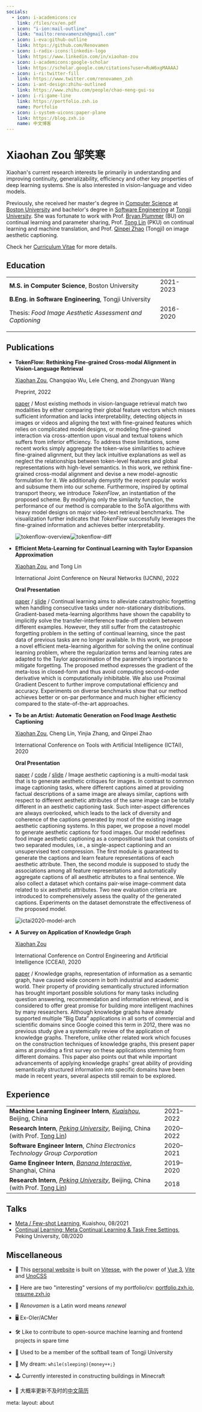 ```yaml
---
socials:
  - icon: i-academicons:cv
    link: /files/cv/en.pdf
  - icon: "i-ion:mail-outline"
    link: "mailto:renovamenzxh@gmail.com"
  - icon: i-eva:github-outline
    link: https://github.com/Renovamen
  - icon: i-radix-icons:linkedin-logo
    link: https://www.linkedin.com/in/xiaohan-zou
  - icon: i-academicons:google-scholar
    link: https://scholar.google.com/citations?user=RuW6xgMAAAAJ
  - icon: i-ri:twitter-fill
    link: https://www.twitter.com/renovamen_zxh
  - icon: i-ant-design:zhihu-outlined
    link: https://www.zhihu.com/people/chao-neng-gui-su
  - icon: i-ri:game-line
    link: https://portfolio.zxh.io
    name: Portfolio
  - icon: i-system-uicons:paper-plane
    link: https://blog.zxh.io
    name: 中文博客
---
```


<div flex items-end justify-between>
  <div>
    <h1>Xiaohan Zou <span text="base c-light">邹笑寒</span></h1>
    <Links :links="frontmatter.socials" />
  </div>
  <div 
    class="p-1 mb-1 border border-c rounded-md hidden md:block"
    shadow="[inset_0_0_10px_#000000] slate-200 dark:slate-800"
  >
    <flip-image class="!w-24" src="img/avatar.jpg" alt="avatar" />
  </div>
</div>


Xiaohan's current research interests lie primarily in understanding and improving continuity, generalizability, efficiency and other key properties of deep learning systems. She is also interested in vision-language and video models.

Previously, she received her master's degree in [Computer Science](https://www.bu.edu/cs/) at [Boston University](https://www.bu.edu/) and bachelor's degree in [Software Engineering](http://sse.tongji.edu.cn/) at [Tongji University](https://www.tongji.edu.cn/). She was fortunate to work with Prof. [Bryan Plummer](https://bryanplummer.com/) (BU) on continual learning and parameter sharing, Prof. [Tong Lin](http://www.cis.pku.edu.cn/jzyg/szdw/lt.htm) (PKU) on continual learning and machine translation, and Prof. [Qinpei Zhao](https://dblp.org/pid/22/6705.html) (Tongji) on image aesthetic captioning.

Check her [Curriculum Vitae](/files/cv/en.pdf) for more details.


## Education

|   |   |
|---|---|
| **M.S. in Computer Science**, Boston University | 2021-2023 |
| **B.Eng. in Software Engineering**, Tongji University <p>Thesis: *Food Image Aesthetic Assessment and Captioning*</p> | 2016-2020 |


## Publications

- **TokenFlow: Rethinking Fine-grained Cross-modal Alignment in Vision-Language Retrieval**

  <u>Xiaohan Zou</u>, Changqiao Wu, Lele Cheng, and Zhongyuan Wang

  Preprint, 2022

  [paper](http://arxiv.org/abs/2209.13822) / <nutshell text="abstract">Most existing methods in vision-language retrieval match two modalities by either comparing their global feature vectors which misses sufficient information and lacks interpretability, detecting objects in images or videos and aligning the text with fine-grained features which relies on complicated model designs, or modeling fine-grained interaction via cross-attention upon visual and textual tokens which suffers from inferior efficiency. To address these limitations, some recent works simply aggregate the token-wise similarities to achieve fine-grained alignment, but they lack intuitive explanations as well as neglect the relationships between token-level features and global representations with high-level semantics. In this work, we rethink fine-grained cross-modal alignment and devise a new model-agnostic formulation for it. We additionally demystify the recent popular works and subsume them into our scheme. Furthermore, inspired by optimal transport theory, we introduce <i>TokenFlow</i>, an instantiation of the proposed scheme. By modifying only the similarity function, the performance of our method is comparable to the SoTA algorithms with heavy model designs on major video-text retrieval benchmarks. The visualization further indicates that <i>TokenFlow</i> successfully leverages the fine-grained information and achieves better interpretability. <div h-0 my-3 border="t c-dark dashed" /><img src="/img/about/tokenflow-1.png" alt="tokenflow-overview" class="p-2 bg-white rounded-t" /><img src="/img/about/tokenflow-2.png" alt="tokenflow-diff" class="py-2 px-3 bg-white rounded-b" /></nutshell>

- **Efficient Meta-Learning for Continual Learning with Taylor Expansion Approximation**

  <u>Xiaohan Zou</u>, and Tong Lin

  International Joint Conference on Neural Networks (IJCNN), 2022

  **Oral Presentation**

  [paper](https://arxiv.org/abs/2210.00713) / [slide](/files/papers/ijcnn2022/slide.pdf) / <nutshell text="abstract">Continual learning aims to alleviate catastrophic forgetting when handling consecutive tasks under non-stationary distributions. Gradient-based meta-learning algorithms have shown the capability to implicitly solve the transfer-interference trade-off problem between different examples. However, they still suffer from the catastrophic forgetting problem in the setting of continual learning, since the past data of previous tasks are no longer available. In this work, we propose a novel efficient meta-learning algorithm for solving the online continual learning problem, where the regularization terms and learning rates are adapted to the Taylor approximation of the parameter’s importance to mitigate forgetting. The proposed method expresses the gradient of the meta-loss in closed-form and thus avoid computing second-order derivative which is computationally inhibitable. We also use Proximal Gradient Descent to further improve computational efficiency and accuracy. Experiments on diverse benchmarks show that our method achieves better or on-par performance and much higher efficiency compared to the state-of-the-art approaches.</nutshell>

- **To be an Artist: Automatic Generation on Food Image Aesthetic Captioning**

  <u>Xiaohan Zou</u>, Cheng Lin, Yinjia Zhang, and Qinpei Zhao

  International Conference on Tools with Artificial Intelligence (ICTAI), 2020 
  
  **Oral Presentation**

  [paper](https://ieeexplore.ieee.org/document/9288208) / [code](https://github.com/Renovamen/Food-IAC) / [slide](/files/papers/ictai2020/slide.pdf) / <nutshell text="abstract">Image aesthetic captioning is a multi-modal task that is to generate aesthetic critiques for images. In contrast to common image captioning tasks, where different captions aimed at providing factual descriptions of a same image are always similar, captions with respect to different aesthetic attributes of the same image can be totally different in an aesthetic captioning task. Such inter-aspect differences are always overlooked, which leads to the lack of diversity and coherence of the captions generated by most of the existing image aesthetic captioning systems. In this paper, we propose a novel model to generate aesthetic captions for food images. Our model redefines food image aesthetic captioning as a compositional task that consists of two separated modules, i.e., a single-aspect captioning and an unsupervised text compression. The first module is guaranteed to generate the captions and learn feature representations of each aesthetic attribute. Then, the second module is supposed to study the associations among all feature representations and automatically aggregate captions of all aesthetic attributes to a final sentence. We also collect a dataset which contains pair-wise image-comment data related to six aesthetic attributes. Two new evaluation criteria are introduced to comprehensively assess the quality of the generated captions. Experiments on the dataset demonstrate the effectiveness of the proposed model. <div h-0 my-3 border="t c-dark dashed" /><img src="/img/about/ictai2020.png" alt="ictai2020-model-arch" class="p-2 bg-white rounded" /></nutshell>

- **A Survey on Application of Knowledge Graph**

  <u>Xiaohan Zou</u>

  International Conference on Control Engineering and Artificial Intelligence (CCEAI), 2020

  [paper](https://iopscience.iop.org/article/10.1088/1742-6596/1487/1/012016/pdf) /  <nutshell text="abstract">Knowledge graphs, representation of information as a semantic graph, have caused
wide concern in both industrial and academic world. Their property of providing semantically
structured information has brought important possible solutions for many tasks including
question answering, recommendation and information retrieval, and is considered to offer great
promise for building more intelligent machines by many researchers. Although knowledge
graphs have already supported multiple “Big Data” applications in all sorts of commercial and
scientific domains since Google coined this term in 2012, there was no previous study give a
systemically review of the application of knowledge graphs. Therefore, unlike other related
work which focuses on the construction techniques of knowledge graphs, this present paper
aims at providing a first survey on these applications stemming from different domains. This
paper also points out that while important advancements of applying knowledge graphs' great
ability of providing semantically structured information into specific domains have been made
in recent years, several aspects still remain to be explored.</nutshell>


## Experience

|   |   |
|---|---|
| **Machine Learning Engineer Intern**, *[Kuaishou](https://www.kuaishou.com/en)*, Beijing, China | 2021–2022 |
| **Research Intern**, *[Peking University](https://english.pku.edu.cn/)*, Beijing, China (with Prof. [Tong Lin](http://www.cis.pku.edu.cn/jzyg/szdw/lt.htm)) | 2020–2022 |
| **Software Engineer Intern**, *China Electronics Technology Group Corporation* | 2020–2021 |
| **Game Engineer Intern**, *[Banana Interactive](https://banana.games/)*, Shanghai, China | 2019–2020 |
| **Research Intern**, *[Peking University](https://english.pku.edu.cn/)*, Beijing, China (with Prof. [Tong Lin](http://www.cis.pku.edu.cn/jzyg/szdw/lt.htm)) | 2018 |


## Talks

- [Meta / Few-shot Learning](/files/talks/2021-08-meta-learning.pdf), Kuaishou, 08/2021
- [Continual Learning: Meta Continual Learning & Task Free Settings](/files/talks/2020-08-continual-learning.pdf), Peking University, 08/2020


## Miscellaneous

- 🚀 This [personal website](https://github.com/Renovamen/renovamen.github.io) is built on [Vitesse](https://github.com/antfu/vitesse), with the power of [Vue 3](https://github.com/vuejs/vue-next), [Vite](https://github.com/vitejs/vite) and [UnoCSS](https://github.com/antfu/unocss)

- 🧐 Here are two "interesting" versions of my portfolio/cv: [portfolio.zxh.io](https://portfolio.zxh.io/), [resume.zxh.io](https://resume.zxh.io/)

- 🎃 *Renovamen* is a Latin word means *renewal*

- 🖥 Ex-OIer/ACMer

- 🛠 Like to contribute to open-source machine learning and frontend projects in spare time

- 🥎 Used to be a member of the softball team of Tongji University

- 🌭 My dream: `while(sleeping){money++;}`

- 🕹️ Currently interested in constructing buildings in Minecraft

- 📜 大概率更新不及时的[中文简历](/files/cv/cn.pdf)


<route lang="yaml">
meta: 
  layout: about
</route>
